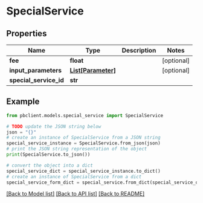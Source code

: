 # SpecialService


## Properties

Name | Type | Description | Notes
------------ | ------------- | ------------- | -------------
**fee** | **float** |  | [optional] 
**input_parameters** | [**List[Parameter]**](Parameter.md) |  | [optional] 
**special_service_id** | **str** |  | 

## Example

```python
from pbclient.models.special_service import SpecialService

# TODO update the JSON string below
json = "{}"
# create an instance of SpecialService from a JSON string
special_service_instance = SpecialService.from_json(json)
# print the JSON string representation of the object
print(SpecialService.to_json())

# convert the object into a dict
special_service_dict = special_service_instance.to_dict()
# create an instance of SpecialService from a dict
special_service_form_dict = special_service.from_dict(special_service_dict)
```
[[Back to Model list]](../README.md#documentation-for-models) [[Back to API list]](../README.md#documentation-for-api-endpoints) [[Back to README]](../README.md)


